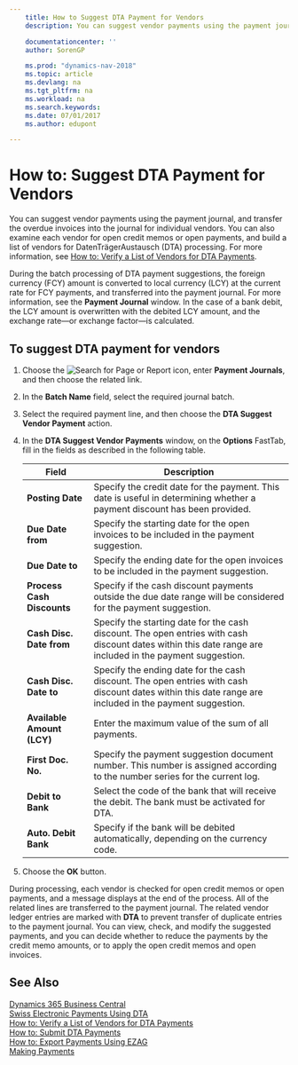 ```yaml
---
    title: How to Suggest DTA Payment for Vendors
    description: You can suggest vendor payments using the payment journal, and transfer the overdue invoices into the journal for individual vendors. You can also examine each vendor for open credit memos or open payments, and build a list of vendors for DatenTrägerAustausch (DTA) processing.

    documentationcenter: ''
    author: SorenGP

    ms.prod: "dynamics-nav-2018"
    ms.topic: article
    ms.devlang: na
    ms.tgt_pltfrm: na
    ms.workload: na
    ms.search.keywords:
    ms.date: 07/01/2017
    ms.author: edupont

---
```

# How to: Suggest DTA Payment for Vendors
You can suggest vendor payments using the payment journal, and transfer the overdue invoices into the journal for individual vendors. You can also examine each vendor for open credit memos or open payments, and build a list of vendors for DatenTrägerAustausch (DTA) processing. For more information, see [How to: Verify a List of Vendors for DTA Payments](how-to-verify-a-list-of-vendors-for-dta-payments.md).  

During the batch processing of DTA payment suggestions, the foreign currency (FCY) amount is converted to local currency (LCY) at the current rate for FCY payments, and transferred into the payment journal. For more information, see the **Payment Journal** window. In the case of a bank debit, the LCY amount is overwritten with the debited LCY amount, and the exchange rate—or exchange factor—is calculated.

## To suggest DTA payment for vendors  

1.  Choose the ![Search for Page or Report](../../media/ui-search/search_small.png "Search for Page or Report icon") icon, enter **Payment Journals**, and then choose the related link.  
2.  In the **Batch Name** field, select the required journal batch.  
3.  Select the required payment line, and then choose the **DTA Suggest Vendor Payment** action.  
4.  In the **DTA Suggest Vendor Payments** window, on the **Options** FastTab, fill in the fields as described in the following table.  

    |Field|Description|  
    |---------------------------------|---------------------------------------|  
    |**Posting Date**|Specify the credit date for the payment. This date is useful in determining whether a payment discount has been provided.|  
    |**Due Date from**|Specify the starting date for the open invoices to be included in the payment suggestion.|  
    |**Due Date to**|Specify the ending date for the open invoices to be included in the payment suggestion.|  
    |**Process Cash Discounts**|Specify if the cash discount payments outside the due date range will be considered for the payment suggestion.|  
    |**Cash Disc. Date from**|Specify the starting date for the cash discount. The open entries with cash discount dates within this date range are included in the payment suggestion.|  
    |**Cash Disc. Date to**|Specify the ending date for the cash discount. The open entries with cash discount dates within this date range are included in the payment suggestion.|  
    |**Available Amount (LCY)**|Enter the maximum value of the sum of all payments.|  
    |**First Doc. No.**|Specify the payment suggestion document number. This number is assigned according to the number series for the current log.|  
    |**Debit to Bank**|Select the code of the bank that will receive the debit. The bank must be activated for DTA.|  
    |**Auto. Debit Bank**|Specify if the bank will be debited automatically, depending on the currency code.|  

5.  Choose the **OK** button.  

During processing, each vendor is checked for open credit memos or open payments, and a message displays at the end of the process. All of the related lines are transferred to the payment journal. The related vendor ledger entries are marked with **DTA** to prevent transfer of duplicate entries to the payment journal. You can view, check, and modify the suggested payments, and you can decide whether to reduce the payments by the credit memo amounts, or to apply the open credit memos and open invoices.  

## See Also
[Dynamics 365 Business Central](/dynamics365/business-central/)  
[Swiss Electronic Payments Using DTA](swiss-electronic-payments-using-dta.md)   
 [How to: Verify a List of Vendors for DTA Payments](how-to-verify-a-list-of-vendors-for-dta-payments.md)   
 [How to: Submit DTA Payments](how-to-submit-dta-payments.md)   
 [How to: Export Payments Using EZAG](how-to-export-payments-using-ezag.md)   
 [Making Payments](../../payables-make-payments.md)
